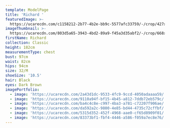 ```yaml
---
template: ModelPage
title: 'Richard '
featuredImage: >-
  https://ucarecdn.com/c1158212-2b77-4b2e-bb9c-5577afc33759/-/crop/427x253/0,132/-/preview/
imageThumbnail: >-
  https://ucarecdn.com/803d5a65-3943-4bd2-89a9-f45a3d35abf2/-/crop/668x873/427,81/-/preview/
firstName: Richard
collection: Classic
height: 182cm
measurementType: chest
bust: 97cm
waist: 82cm
hips: 94cm
size: 32/M
shoeSize: '10.5'
hair: Black
eyes: Dark Brown
imagePortfolio:
  - image: 'https://ucarecdn.com/2a43d1dc-9533-4fc9-9ccd-4050adaaaa59/'
  - image: 'https://ucarecdn.com/9110a94f-bf15-4b45-a812-7ddb72eb579c/'
  - image: 'https://ucarecdn.com/ba4c4c8e-c997-4ba3-a781-c72207f906ae/'
  - image: 'https://ucarecdn.com/da592a2c-9800-4e85-bd44-4735c72cffbf/'
  - image: 'https://ucarecdn.com/5315d352-452f-4968-aae0-cf65d8909f01/'
  - image: 'https://ucarecdn.com/83373bf1-fbf4-4446-a586-f059a7ec8e76/'
---
```


